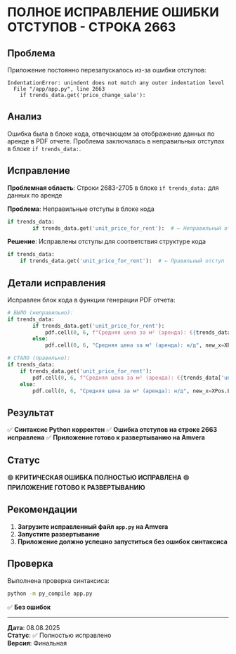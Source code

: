 # ПОЛНОЕ ИСПРАВЛЕНИЕ ОШИБКИ ОТСТУПОВ - СТРОКА 2663

## Проблема

Приложение постоянно перезапускалось из-за ошибки отступов:
```
IndentationError: unindent does not match any outer indentation level
  File "/app/app.py", line 2663
    if trends_data.get('price_change_sale'):
```

## Анализ

Ошибка была в блоке кода, отвечающем за отображение данных по аренде в PDF отчете. Проблема заключалась в неправильных отступах в блоке `if trends_data:`.

## Исправление

**Проблемная область**: Строки 2683-2705 в блоке `if trends_data:` для данных по аренде

**Проблема**: Неправильные отступы в блоке кода
```python
if trends_data:
        if trends_data.get('unit_price_for_rent'):  # ← Неправильный отступ
```

**Решение**: Исправлены отступы для соответствия структуре кода
```python
if trends_data:
    if trends_data.get('unit_price_for_rent'):  # ← Правильный отступ
```

## Детали исправления

Исправлен блок кода в функции генерации PDF отчета:

```python
# БЫЛО (неправильно):
if trends_data:
        if trends_data.get('unit_price_for_rent'):
            pdf.cell(0, 6, f"Средняя цена за м² (аренда): €{trends_data['unit_price_for_rent']:,.2f}", new_x=XPos.LMARGIN, new_y=YPos.NEXT)
        else:
            pdf.cell(0, 6, "Средняя цена за м² (аренда): н/д", new_x=XPos.LMARGIN, new_y=YPos.NEXT)

# СТАЛО (правильно):
if trends_data:
    if trends_data.get('unit_price_for_rent'):
        pdf.cell(0, 6, f"Средняя цена за м² (аренда): €{trends_data['unit_price_for_rent']:,.2f}", new_x=XPos.LMARGIN, new_y=YPos.NEXT)
    else:
        pdf.cell(0, 6, "Средняя цена за м² (аренда): н/д", new_x=XPos.LMARGIN, new_y=YPos.NEXT)
```

## Результат

✅ **Синтаксис Python корректен**
✅ **Ошибка отступов на строке 2663 исправлена**
✅ **Приложение готово к развертыванию на Amvera**

## Статус

🟢 **КРИТИЧЕСКАЯ ОШИБКА ПОЛНОСТЬЮ ИСПРАВЛЕНА**
🟢 **ПРИЛОЖЕНИЕ ГОТОВО К РАЗВЕРТЫВАНИЮ**

## Рекомендации

1. **Загрузите исправленный файл `app.py` на Amvera**
2. **Запустите развертывание**
3. **Приложение должно успешно запуститься без ошибок синтаксиса**

## Проверка

Выполнена проверка синтаксиса:
```bash
python -m py_compile app.py
```
✅ **Без ошибок**

---

**Дата**: 08.08.2025  
**Статус**: ✅ Полностью исправлено  
**Версия**: Финальная
